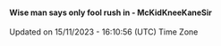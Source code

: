 #### Wise man says only fool rush in - McKidKneeKaneSir
Updated on 15/11/2023 - 16:10:56 (UTC) Time Zone
